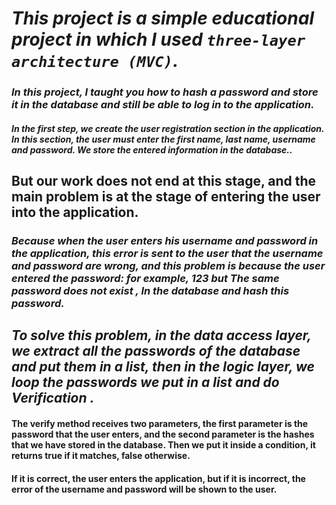 # *This project is a simple educational project in which I used `three-layer architecture (MVC)`.*
### *In this project, I taught you how to hash a password and store it in the database and still be able to log in to the application.*

#### *In the first step, we create the user registration section in the application. In this section, the user must enter the first name, last name, username and password. We store the entered information in the database..*

## But our work does not end at this stage, and the main problem is at the stage of entering the user into the application.

### *Because when the user enters his username and password in the application, this error is sent to the user that the username and password are wrong, and this problem is because the user entered the password: for example, 123 but The same password does not exist , In the database and hash this password.*

## *To solve this problem, in the data access layer, we extract all the passwords of the database and put them in a list, then in the logic layer, we loop the passwords we put in a list and do Verification .*

#### The verify method receives two parameters, the first parameter is the password that the user enters, and the second parameter is the hashes that we have stored in the database. Then we put it inside a condition, it returns true if it matches, false otherwise.

#### If it is correct, the user enters the application, but if it is incorrect, the error of the username and password will be shown to the user.
